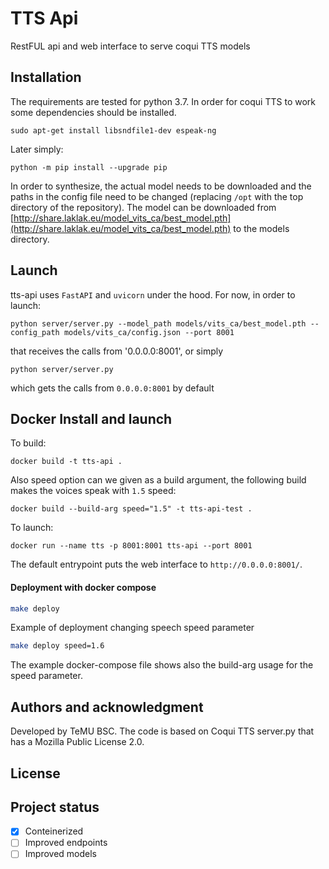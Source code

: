 # TTS Api

RestFUL api and web interface to serve coqui TTS models

## Installation

The requirements are tested for python 3.7. In order for coqui TTS to work some dependencies should be installed.

```
sudo apt-get install libsndfile1-dev espeak-ng
```

Later simply:

```
python -m pip install --upgrade pip
```

In order to synthesize, the actual model needs to be downloaded and the paths in the config file need to be changed (replacing `/opt` with the top directory of the repository). The model can be downloaded from [http://share.laklak.eu/model_vits_ca/best_model.pth](http://share.laklak.eu/model_vits_ca/best_model.pth) to the models directory.

## Launch

tts-api uses `FastAPI` and `uvicorn` under the hood. For now, in order to launch:

```
python server/server.py --model_path models/vits_ca/best_model.pth --config_path models/vits_ca/config.json --port 8001
```
that receives the calls from '0.0.0.0:8001', or simply
```
python server/server.py
```
which gets the calls from `0.0.0.0:8001` by default

## Docker Install and launch

To build:
```
docker build -t tts-api .
```

Also speed option can we given as a build argument, the following build makes the voices speak with `1.5` speed:

```
docker build --build-arg speed="1.5" -t tts-api-test .
```

To launch:
```
docker run --name tts -p 8001:8001 tts-api --port 8001
```
The default entrypoint puts the web interface to `http://0.0.0.0:8001/`.

#### Deployment with docker compose

```bash
make deploy
```
Example of deployment changing speech speed parameter

```bash
make deploy speed=1.6
```

The example docker-compose file shows also the build-arg usage for the speed parameter.

## Authors and acknowledgment
Developed by TeMU BSC. The code is based on Coqui TTS server.py that has a Mozilla Public License 2.0.

## License

## Project status

- [x] Conteinerized
- [ ] Improved endpoints
- [ ] Improved models
